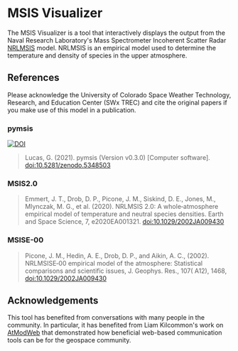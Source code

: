# MSIS Visualizer

The MSIS Visualizer is a tool that interactively displays the output from the Naval Research Laboratory's Mass Spectrometer Incoherent Scatter Radar [NRLMSIS](https://www.nrl.navy.mil/ssd/branches/7630/modeling-upper-atmosphere) model. NRLMSIS is an empirical model used to determine the temperature and density of species in the upper atmosphere.

## References

Please acknowledge the University of Colorado Space Weather Technology, Research, and Education Center (SWx TREC) and cite the original papers if you make use of this model in a publication.

### pymsis

[![DOI](https://zenodo.org/badge/DOI/10.5281/zenodo.5348503.svg)](https://doi.org/10.5281/zenodo.5348503)
> Lucas, G. (2021). pymsis (Version v0.3.0) [Computer software]. [doi:10.5281/zenodo.5348503](https://doi.org/10.5281/zenodo.5348503)

### MSIS2.0

> Emmert, J. T., Drob, D. P., Picone, J. M., Siskind, D. E., Jones, M., Mlynczak, M. G., et al. (2020). NRLMSIS 2.0: A whole‐atmosphere empirical model of temperature and neutral species densities. Earth and Space Science, 7, e2020EA001321. [doi:10.1029/2002JA009430](https://doi.org/10.1029/2020EA001321)

### MSISE-00

> Picone, J. M., Hedin, A. E., Drob, D. P., and Aikin, A. C., (2002). NRLMSISE‐00 empirical model of the atmosphere: Statistical comparisons and scientific issues, J. Geophys. Res., 107( A12), 1468, [doi:10.1029/2002JA009430](https://doi.org/10.1029/2002JA009430)

## Acknowledgements

This tool has benefited from conversations with many people in the community. In particular, it has benefited from Liam Kilcommon's work on [AtModWeb](https://github.com/lkilcommons/atmodweb) that demonstrated how beneficial web-based communication tools can be for the geospace community.
